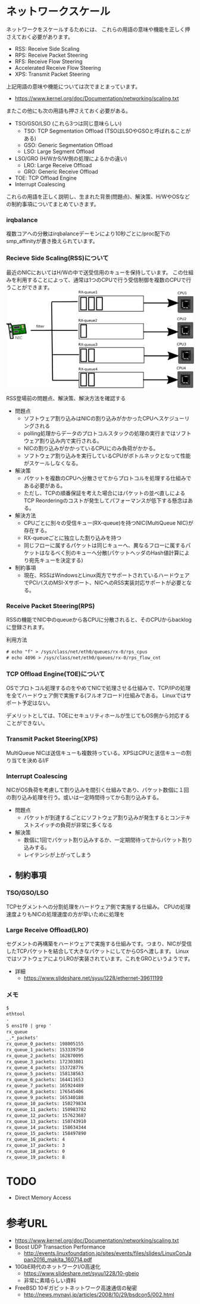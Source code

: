 # ネットワークスケール

ネットワークをスケールするためには、 これらの用語の意味や機能を正しく押さえておく必要があります。

- RSS: Receive Side Scaling
- RPS: Receive Packet Steering
- RFS: Receive Flow Steering
- Accelerated Receive Flow Steering
- XPS: Transmit Packet Steering

上記用語の意味や機能については次でまとまっています。
- https://www.kernel.org/doc/Documentation/networking/scaling.txt

またこの他にも次の用語も押さえておく必要がある。
- TSO/GSO/LSO (これら3つは同じ意味らしい)
  - TSO: TCP Segmentation Offload (TSOはLSOやGSOと呼ばれることがある) 
  - GSO: Generic Segmentation Offload 
  - LSO: Large Segment Offload
- LSO/GRO (H/WかS/W側の処理によるかの違い)
  - LRO: Large Receive Offload
  - GRO: Generic Receive Offload
- TOE: TCP Offload Engine
- Interrupt Coalescing

これらの用語を正しく説明し、生まれた背景(問題点)、解決策、H/WやOSなどの制約事項についてまとめていきます。


### irqbalance
複数コアへの分散はirqbalanceデーモンにより10秒ごとに/proc配下のsmp_affinityが書き換えられています。


### Recieve Side Scaling(RSS)について
最近のNICにおいてはH/Wの中で送受信用のキューを保持しています。
この仕組みを利用することによって、通常は1つのCPUで行う受信制御を複数のCPUで行うことができます。
<img src="_svg/rss.png">

RSS登場前の問題点、解決策、解決方法を確認する
- 問題点
  - ソフトウェア割り込みはNICの割り込みがかかったCPUへスケジューリングされる
  - polling処理からデータのプロトコルスタックの処理の実行まではソフトウェア割り込み内で実行される。
  - NICの割り込みがかかっているCPUにのみ負荷がかかる。
  - ソフトウェア割り込みを実行しているCPUがボトルネックとなって性能がスケールしなくなる。
- 解決策
  - パケットを複数のCPUへ分散させてからプロトコルを処理する仕組みである必要がある。
  - ただし、TCPの順番保証を考えた場合にはパケットの並べ直しによるTCP Reorderingのコストが発生してパフォーマンスが低下する懸念はある。
- 解決方法
  - CPUごとに別々の受信キュー(RX-queue)を持つNIC(MultiQueue NIC)が存在する。
  - RX-queueごとに独立した割り込みを持つ
  - 同じフローに属するパケットは同じキューへ、異なるフローに属するパケットはなるべく別のキューへ分散(パケットヘッダのHash値計算により宛先キューを決定する)
- 制約事項
  - 現在、RSSはWindowsとLinux両方でサポートされているハードウェアでPCIバスのMSI-Xサポート、NICへのRSS実装対応サポートが必要となる。

### Receive Packet Steering(RPS)
RSSの機能でNIC中のqueueから各CPUに分散されると、そのCPUからbacklogに登録されます。

利用方法
```
# echo "f" > /sys/class/net/eth0/queues/rx-0/rps_cpus
# echo 4096 > /sys/class/net/eth0/queues/rx-0/rps_flow_cnt
```


### TCP Offload Engine(TOE)について
OSでプロトコル処理するのをやめてNICで処理させる仕組みで、TCP/IPの処理を全てハードウェア側で実施する(フルオフロード)仕組みである。
Linuxではサポート予定はない。

デメリットとしては、TOEにセキュリティホールが生じてもOS側から対応することができない。


### Transmit Packet Steering(XPS)
MultiQueue NICは送信キューも複数持っている。XPSはCPUと送信キューの割り当てを決めるI/F



### Interrupt Coalescing
NICがOS負荷を考慮して割り込みを間引く仕組みであり、パケット数個に１回の割り込み処理を行う。或いは一定時間待ってから割り込みする。

- 問題点
  - パケットが到達するごとにソフトウェア割り込みが発生するとコンテキストスイッチの負荷が非常に多くなる
- 解決策
  - 数個に1回でパケット割り込みするか、一定期間待ってからパケット割り込みする。
  - レイテンシが上がってしまう
- 制約事項
  - 



### TSO/GSO/LSO
TCPセグメントへの分割処理をハードウェア側で実施する仕組み。
CPUの処理速度よりもNICの処理速度の方が早いために処理を




### Large Receive Offload(LRO) 
セグメントの再構築をハードウェアで実施する仕組みです。つまり、NICが受信したTCPパケットを結合して大きなパケットにしてからOSへ渡します。
LinuxではソフトウェアによりLROが実装されています。これをGROというようです。


- 詳細
  - https://www.slideshare.net/syuu1228/ethernet-39611199



### メモ



```
$ 
ethtool
-
S ens1f0 | grep '
rx_queue
_.*_packets'
rx_queue_0_packets: 198005155
rx_queue_1_packets: 153339750
rx_queue_2_packets: 162870095
rx_queue_3_packets: 172303801
rx_queue_4_packets: 153728776
rx_queue_5_packets: 158138563
rx_queue_6_packets: 164411653
rx_queue_7_packets: 165924489
rx_queue_8_packets: 176545406
rx_queue_9_packets: 165340188
rx_queue_10_packets: 150279834
rx_queue_11_packets: 150983782
rx_queue_12_packets: 157623687
rx_queue_13_packets: 150743910
rx_queue_14_packets: 158634344
rx_queue_15_packets: 158497890
rx_queue_16_packets: 4
rx_queue_17_packets: 3
rx_queue_18_packets: 0
rx_queue_19_packets: 8
```



# TODO
- Direct Memory Access

# 参考URL
- https://www.kernel.org/doc/Documentation/networking/scaling.txt
- Boost UDP Transaction Performance
  - http://events.linuxfoundation.jp/sites/events/files/slides/LinuxConJapan2016_makita_160714.pdf
- 10GbE時代のネットワークI/O高速化
  - https://www.slideshare.net/syuu1228/10-gbeio
  - 非常に素晴らしい資料
- FreeBSD 10ギガビットネットワーク高速通信の秘密
  - http://news.mynavi.jp/articles/2008/10/29/bsdcon5/002.html
